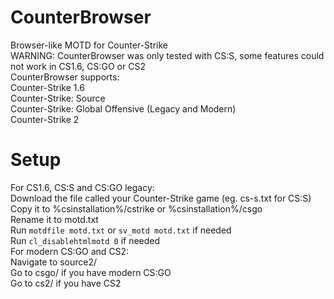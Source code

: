 # CounterBrowser
Browser-like MOTD for Counter-Strike <br>
WARNING: CounterBrowser was only tested with CS:S, some features could not work in CS1.6, CS:GO or CS2 <br>
CounterBrowser supports: <br>
Counter-Strike 1.6 <br>
Counter-Strike: Source <br>
Counter-Strike: Global Offensive (Legacy and Modern) <br>
Counter-Strike 2
# Setup
For CS1.6, CS:S and CS:GO legacy: <br>
Download the file called your Counter-Strike game (eg. cs-s.txt for CS:S)
Copy it to %csinstallation%/cstrike or %csinstallation%/csgo <br>
Rename it to motd.txt <br>
Run ```motdfile motd.txt``` or ```sv_motd motd.txt``` if needed<br>
Run ```cl_disablehtmlmotd 0``` if needed <br>
For modern CS:GO and CS2: <br>
Navigate to source2/ <br>
Go to csgo/ if you have modern CS:GO <br>
Go to cs2/ if you have CS2 <br>
